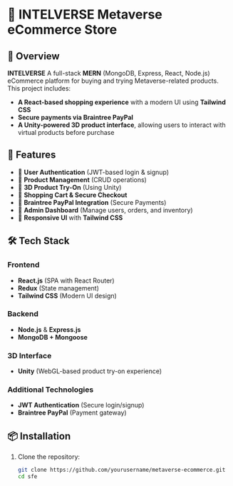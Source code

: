 # 🛒 INTELVERSE Metaverse eCommerce Store  

## 🚀 Overview  
**INTELVERSE** A full-stack **MERN** (MongoDB, Express, React, Node.js) eCommerce platform for buying and trying Metaverse-related products. This project includes:  
- **A React-based shopping experience** with a modern UI using **Tailwind CSS**  
- **Secure payments via Braintree PayPal**  
- **A Unity-powered 3D product interface**, allowing users to interact with virtual products before purchase  

## 🌟 Features  
- 🔹 **User Authentication** (JWT-based login & signup)  
- 🔹 **Product Management** (CRUD operations)  
- 🔹 **3D Product Try-On** (Using Unity)  
- 🔹 **Shopping Cart & Secure Checkout**  
- 🔹 **Braintree PayPal Integration** (Secure Payments)  
- 🔹 **Admin Dashboard** (Manage users, orders, and inventory)  
- 🔹 **Responsive UI** with **Tailwind CSS**  

## 🛠️ Tech Stack  
### Frontend  
- **React.js** (SPA with React Router)  
- **Redux** (State management)  
- **Tailwind CSS** (Modern UI design)  

### Backend  
- **Node.js** & **Express.js**  
- **MongoDB + Mongoose**  

### 3D Interface  
- **Unity** (WebGL-based product try-on experience)  

### Additional Technologies  
- **JWT Authentication** (Secure login/signup)  
- **Braintree PayPal** (Payment gateway) 

## 📦 Installation  
1. Clone the repository:  
   ```sh
   git clone https://github.com/yourusername/metaverse-ecommerce.git
   cd sfe
